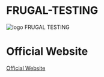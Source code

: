 # FRUGAL-TESTING

![logo](https://user-images.githubusercontent.com/10678180/73718512-5b81ae00-46e2-11ea-9b1e-fdc67f6df061.png) FRUGAL TESTING

# Official Website

[Official Website](http://frugaltesting.com/)



